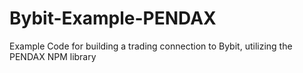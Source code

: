 # Bybit-Example-PENDAX
Example Code for building a trading connection to Bybit, utilizing the PENDAX NPM library
